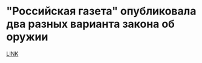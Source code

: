 # "Российская газета" опубликовала два разных варианта закона об оружии



[LINK](https://varlamov.ru/1820025.html)